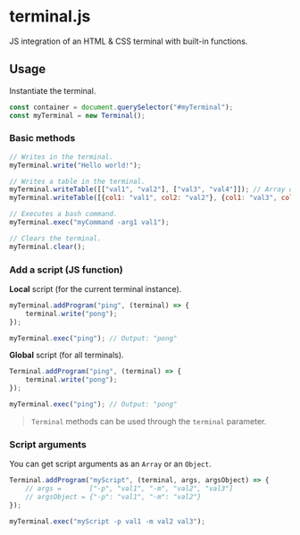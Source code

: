 # terminal.js

JS integration of an HTML & CSS terminal with built-in functions.

## Usage

Instantiate the terminal.

```javascript
const container = document.querySelector("#myTerminal");
const myTerminal = new Terminal();
```

### Basic methods

```javascript
// Writes in the terminal.
myTerminal.write("Hello world!");

// Writes a table in the terminal.
myTerminal.writeTable([["val1", "val2"], ["val3", "val4"]]); // Array of arrays (table without header)
myTerminal.writeTable([{col1: "val1", col2: "val2"}, {col1: "val3", col2: "val4"}]); // Array in objects (table with header)

// Executes a bash command.
myTerminal.exec("myCommand -arg1 val1");

// Clears the terminal.
myTerminal.clear();
```

### Add a script (JS function)

**Local** script (for the current terminal instance).

```javascript
myTerminal.addProgram("ping", (terminal) => {
    terminal.write("pong");
});

myTerminal.exec("ping"); // Output: "pong"
```

**Global** script (for all terminals).

```javascript
Terminal.addProgram("ping", (terminal) => {
    terminal.write("pong");
});

myTerminal.exec("ping"); // Output: "pong"
```

> `Terminal` methods can be used through the `terminal` parameter.

### Script arguments

You can get script arguments as an `Array` or an `Object`.

```javascript
Terminal.addProgram("myScript", (terminal, args, argsObject) => {
    // args =       ["-p", "val1", "-m", "val2", "val3"]
    // argsObject = {"-p": "val1", "-m": "val2"}
});

myTerminal.exec("myScript -p val1 -m val2 val3");
```
